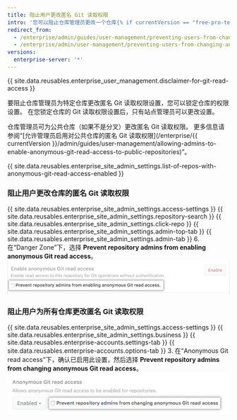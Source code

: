 ```yaml
---
title: 阻止用户更改匿名 Git 读取权限
intro: '您可以阻止仓库管理员更改一个仓库{% if currentVersion == "free-pro-team@latest" or currentVersion ver_gt "enterprise-server@2.14" %}或所有仓库{% endif %}的匿名 Git 读取权限。'
redirect_from:
  - /enterprise/admin/guides/user-management/preventing-users-from-changing-anonymous-git-read-access-to-a-repository/
  - /enterprise/admin/user-management/preventing-users-from-changing-anonymous-git-read-access
versions:
  enterprise-server: '*'
---
```


{{ site.data.reusables.enterprise_user_management.disclaimer-for-git-read-access }}

要阻止仓库管理员为特定仓库更改匿名 Git 读取权限设置，您可以锁定仓库的权限设置。 在您锁定仓库的 Git 读取权限设置后，只有站点管理员可以更改设置。

仓库管理员可为公共仓库（如果不是分叉）更改匿名 Git 读取权限。 更多信息请参阅“[允许管理员启用对公共仓库的匿名 Git 读取权限](/enterprise/{{ currentVersion }}/admin/guides/user-management/allowing-admins-to-enable-anonymous-git-read-access-to-public-repositories)”。

{{ site.data.reusables.enterprise_site_admin_settings.list-of-repos-with-anonymous-git-read-access-enabled }}

### 阻止用户更改仓库的匿名 Git 读取权限

{{ site.data.reusables.enterprise_site_admin_settings.access-settings }}
{{ site.data.reusables.enterprise_site_admin_settings.repository-search }}
{{ site.data.reusables.enterprise_site_admin_settings.click-repo }}
{{ site.data.reusables.enterprise_site_admin_settings.admin-top-tab }}
{{ site.data.reusables.enterprise_site_admin_settings.admin-tab }}
6. 在“Danger Zone”下，选择 **Prevent repository admins from enabling anonymous Git read access**。 ![选中复选框，锁定仓库以阻止更改其匿名 Git 读取权限设置](/assets/images/enterprise/site-admin-settings/lock-repo-from-changing-anonymous-git-read-access.png)

### 阻止用户为所有仓库更改匿名 Git 读取权限

{{ site.data.reusables.enterprise_site_admin_settings.access-settings }}
{{ site.data.reusables.enterprise_site_admin_settings.business }}
{{ site.data.reusables.enterprise-accounts.settings-tab }}
{{ site.data.reusables.enterprise-accounts.options-tab }}
3. 在“Anonymous Git read access”下，确认已启用此设置，然后选择 **Prevent repository admins from changing anonymous Git read access**。 ![选中复选框，全局锁定仓库以阻止更改其匿名 Git 读取权限设置](/assets/images/enterprise/site-admin-settings/globally-lock-repos-from-changing-anonymous-git-read-access.png)

